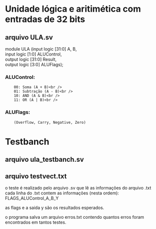 # Unidade lógica e aritimética com entradas de 32 bits
## arquivo ULA.sv

module ULA (input logic [31:0] A, B,<br />
	    input logic [1:0] ALUControl,<br />
	    output logic [31:0] Result,<br />
	    output logic [3:0] ALUFlags);<br />
      
### ALUControl: <br />
        00: Soma (A + B)<br />
        01: Subtração (A - B)<br />
        10: AND (A & B)<br />
        11: OR (A | B)<br />
  
### ALUFlags:<br />
        (Overflow, Carry, Negative, Zero)


# Testbanch
## arquivo ula_testbanch.sv
## arquivo testvect.txt

o teste é realizado pelo arquivo .sv que lê as informações do arquivo .txt<br />
cada linha do .txt contem as informações (nesta ordem):<br />
FLAGS_ALUControl_A_B_Y

as flags e a saida y são os resultados esperados.

o programa salva um arquivo erros.txt contendo quantos erros foram encontrados em tantos testes.
